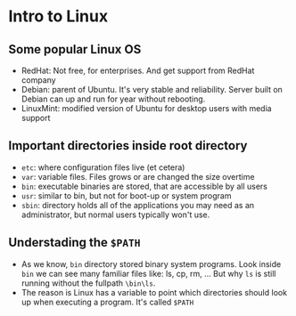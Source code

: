 # Intro to Linux

## Some popular Linux OS
- RedHat: Not free, for enterprises. And get support from RedHat company
- Debian: parent of Ubuntu. It's very stable and reliability. Server built on Debian can up and run for year without rebooting.
- LinuxMint: modified version of Ubuntu for desktop users with media support

## Important directories inside root directory
- `etc`: where configuration files live (et cetera)
- `var`: variable files. Files grows or are changed the size overtime
- `bin`: executable binaries are stored, that are accessible by all users
- `usr`: similar to bin, but not for boot-up or system program 
- `sbin`: directory holds all of the applications you may need as an administrator, but normal users typically won't use.

## Understading the `$PATH`
- As we know, `bin` directory stored binary system programs. Look inside `bin` we can see many familiar files like: ls, cp, rm, ... But why `ls` is still running without the fullpath `\bin\ls`.
- The reason is Linux has a variable to point which directories should look up when executing a program. It's called `$PATH`
